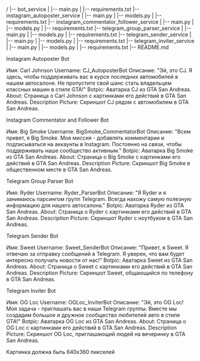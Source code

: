 /
|-- bot_service
|   |-- main.py
|   |-- requirements.txt
|-- instagram_autoposter_service
|   |-- main.py
|   |-- models.py
|   |-- requirements.txt
|-- instagram_commentator_follower_service
|   |-- main.py
|   |-- models.py
|   |-- requirements.txt
|-- telegram_group_parser_service
|   |-- main.py
|   |-- models.py
|   |-- requirements.txt
|-- telegram_sender_service
|   |-- main.py
|   |-- models.py
|   |-- requirements.txt
|-- telegram_inviter_service
|   |-- main.py
|   |-- models.py
|   |-- requirements.txt
|-- README.md


Instagram Autoposter Bot

Имя: Carl Johnson
Username: CJ_AutoposterBot
Описание: "Эй, это CJ. Я здесь, чтобы поддерживать вас в курсе последних автомобилей в нашем автосалоне. Не пропустите свой шанс стать владельцем классных машин в стиле GTA!"
Botpic: Аватарка CJ из GTA San Andreas.
About: Страница о Carl Johnson с картинками его действий в GTA San Andreas.
Description Picture: Скриншот CJ рядом с автомобилем в GTA San Andreas.

Instagram Commentator and Follower Bot

Имя: Big Smoke
Username: BigSmoke_CommentatorBot
Описание: "Всем привет, я Big Smoke. Моя миссия - добавлять комментарии и подписываться на аккаунты в Instagram. Постоянно на связи, чтобы поддерживать наше сообщество активным."
Botpic: Аватарка Big Smoke из GTA San Andreas.
About: Страница о Big Smoke с картинками его действий в GTA San Andreas.
Description Picture: Скриншот Big Smoke в общественном месте в GTA San Andreas.

Telegram Group Parser Bot

Имя: Ryder
Username: Ryder_ParserBot
Описание: "Я Ryder и я занимаюсь парсингом групп Telegram. Всегда нахожу самую полезную информацию для нашего автосалона."
Botpic: Аватарка Ryder из GTA San Andreas.
About: Страница о Ryder с картинками его действий в GTA San Andreas.
Description Picture: Скриншот Ryder с ноутбуком в GTA San Andreas.

Telegram Sender Bot

Имя: Sweet
Username: Sweet_SenderBot
Описание: "Привет, я Sweet. Я отвечаю за отправку сообщений в Telegram. Я уверен, что вам будет интересно получать новости от нас!"
Botpic: Аватарка Sweet из GTA San Andreas.
About: Страница о Sweet с картинками его действий в GTA San Andreas.
Description Picture: Скриншот Sweet, общающийся по телефону в GTA San Andreas.

Telegram Inviter Bot

Имя: OG Loc
Username: OGLoc_InviterBot
Описание: "Эй, это OG Loc! Моя задача - приглашать вас в наши Telegram группы. Вместе мы создадим большое и дружное сообщество любителей авто в стиле GTA!"
Botpic: Аватарка OG Loc из GTA San Andreas.
About: Страница о OG Loc с картинками его действий в GTA San Andreas.
Description Picture: Скриншот OG Loc, приглашающий людей на вечеринку в GTA San Andreas.


Картинка должна быть 640х360 пикселей

